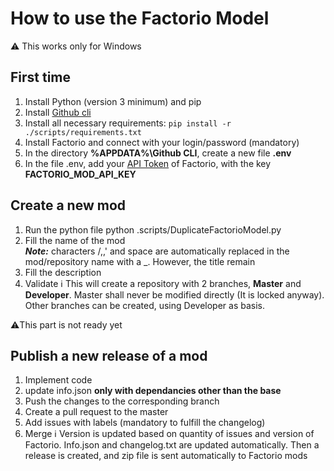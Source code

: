 # How to use the Factorio Model
⚠️ This works only for Windows
## First time
1. Install Python (version 3 minimum) and pip
2. Install <a href=https://cli.github.com/>Github cli</a>
3. Install all necessary requirements: ```pip install -r ./scripts/requirements.txt```
4. Install Factorio and connect with your login/password (mandatory)
5. In the directory **%APPDATA%\Github CLI**, create a new file **.env**
6. In the file .env, add your <a href="https://factorio.com/profile">API Token</a> of Factorio, with the key **FACTORIO_MOD_API_KEY**
   
## Create a new mod
1. Run the python file python .scripts/DuplicateFactorioModel.py
2. Fill the name of the mod  
<em>**Note:**</em> characters /,\,' and space are automatically replaced in the mod/repository name with a _. However, the title remain
3. Fill the description
4. Validate
ℹ️ This will create a repository with 2 branches, **Master** and **Developer**. Master shall never be modified directly (It is locked anyway).
Other branches can be created, using Developer as basis.

⚠️This part is not ready yet
## Publish a new release of a mod
1. Implement code
2. update info.json **only with dependancies other than the base**
3. Push the changes to the corresponding branch
4. Create a pull request to the master
5. Add issues with labels (mandatory to fulfill the changelog)
6. Merge
ℹ️ Version is updated based on quantity of issues and version of Factorio. Info.json and changelog.txt are updated automatically.
Then a release is created, and zip file is sent automatically to Factorio mods
